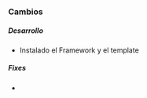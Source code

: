 <h3>Cambios</h3>
<h5>Desarrollo</h5>
<ul>
    <li>Instalado el Framework y el template</li>
</ul>

<h5>Fixes</h5>
<ul>
<li></li>
</ul>